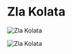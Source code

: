 
Zla Kolata
==========


![Zla Kolata](https://noplacelikeoutside.be/wp-content/uploads/2018/05/Zla-Kolata-1-scaled.jpg)

![Zla Kolata](http://www.takeadventure.com/wp-content/uploads/2016/11/163_zla_kolata_03975_1.jpg)